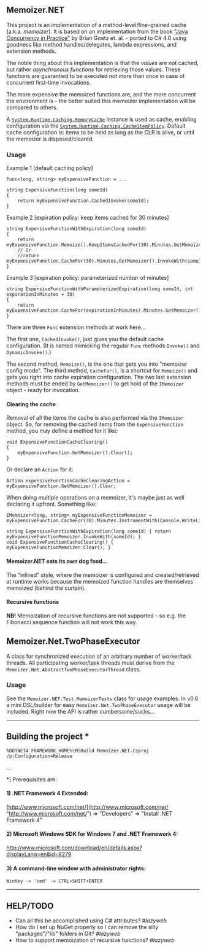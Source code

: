 ## Memoizer.NET
This project is an implementation of a method-level/fine-grained cache (a.k.a. _memoizer_). It is based on an implementation from the book ["Java Concurrency in Practice"](http://jcip.net "http://jcip.net") by Brian Goetz et. al. - ported to C# 4.0 using goodness like method handles/delegates, lambda expressions, and extension methods.

The noble thing about this implementation is that the _values_ are not cached, but rather _asynchronous functions_ for retrieving those values. These functions are guarantied to be executed not more than once in case of concurrent first-time invocations.

The more expensive the memoized functions are, and the more concurrent the environment is - the better suited this memoizer implementation will be compared to others.

A [`System.Runtime.Caching.MemoryCache`](http://msdn.microsoft.com/en-us/library/system.runtime.caching.memorycache.aspx "http://msdn.microsoft.com/en-us/library/system.runtime.caching.memorycache.aspx") instance is used as cache, enabling configuration via the [`System.Runtime.Caching.CacheItemPolicy`](http://msdn.microsoft.com/en-us/library/system.runtime.caching.cacheitempolicy.aspx "http://msdn.microsoft.com/en-us/library/system.runtime.caching.cacheitempolicy.aspx"). Default cache configuration is: items to be held as long as the CLR is alive, or until the memoizer is disposed/cleared. 

### Usage

Example 1 [default caching policy]

	Func<long, string> myExpensiveFunction = ...

	string ExpensiveFunction(long someId)
    {
        return myExpensiveFunction.CachedInvoke(someId);
    }

Example 2 [expiration policy: keep items cached for 30 minutes]

	string ExpensiveFunctionWithExpiration(long someId)
	{
        return myExpensiveFunction.Memoize().KeepItemsCachedFor(30).Minutes.GetMemoizer().InvokeWith(someId);
		// Or
		//return myExpensiveFunction.CacheFor(30).Minutes.GetMemoizer().InvokeWith(someId);
    }

Example 3 [expiration policy: parameterized number of minutes]

    string ExpensiveFunctionWithParameterizedExpiration(long someId, int expirationInMinutes = 30)
    {
        return myExpensiveFunction.CacheFor(expirationInMinutes).Minutes.GetMemoizer().InvokeWith(someId);
    }

There are three `Func` extension methods at work here...

The first one, `CachedInvoke()`, just gives you the default cache configuration. (It is named mimicking the regular `Func` methods `Invoke()` and `DynamicInvoke()`.)

The second method, `Memoize()`, is the one that gets you into "memoizer config mode". The third method, `CacheFor()`, is a shortcut for `Memoize()` and gets you right into cache expiration configuration. The two last extension methods must be ended by `GetMemoizer()` to get hold of the `IMemoizer` object - ready for invocation.

#### Clearing the cache

Removal of all the items the cache is also performed via the `IMemoizer` object. So, for removing the cached items from the `ExpensiveFunction` method, you may define a method for it like:

	void ExpensiveFunctionCacheClearing()
	{
		myExpensiveFunction.GetMemoizer().Clear();
	}

Or declare an `Action` for it:

	Action expensiveFunctionCacheClearingAction = myExpensiveFunction.GetMemoizer().Clear;

When doing multiple operations on a memoizer, it's maybe just as well declaring it upfront. Something like:

	IMemoizer<long, string> myExpensiveFunctionMemoizer = myExpensiveFunction.CacheFor(30).Minutes.InstrumentWith(Console.WriteLine).GetMemoizer();
	
	string ExpensiveFunctionWithExpiration(long someId)	{ return myExpensiveFunctionMemoizer.InvokeWith(someId); }
 	void ExpensiveFunctionCacheClearing() { myExpensiveFunctionMemoizer.Clear(); }

#### Memoizer.NET eats its own dog food...

The "inlined" style, where the memoizer is configured and created/retrieved at runtime works because the memoized function handles are themselves memoized (behind the curtain).

#### Recursive functions

__NB!__ Memoization of recursive functions are not supported - so e.g. the Fibonacci sequence function will not work this way.

## Memoizer.Net.TwoPhaseExecutor

A class for synchronized execution of an arbitrary number of worker/task threads. All participating worker/task threads must derive from the `Memoizer.Net.AbstractTwoPhaseExecutorThread` class.

### Usage
See the `Memoizer.NET.Test.MemoizerTests` class for usage examples. In v0.6 a mini DSL/builder for easy `Memoizer.Net.TwoPhaseExecutor` usage will be included. Right now the API is rather cumbersome/sucks...

---  

## Building the project *
    %DOTNET4_FRAMEWORK_HOME%\MSBuild Memoizer.NET.csproj /p:Configuration=Release

...

*) Prerequisites are:

#### 1) .NET Framework 4 Extended:
[http://www.microsoft.com/net/](http://www.microsoft.com/net/ "http://www.microsoft.com/net/")
=> "Developers" => "Install .NET Framework 4"

#### 2) Microsoft Windows SDK for Windows 7 and .NET Framework 4:
[http://www.microsoft.com/download/en/details.aspx?displayLang=en&id=8279
](http://www.microsoft.com/download/en/details.aspx?displayLang=en&id=8279
 "http://www.microsoft.com/download/en/details.aspx?displayLang=en&id=8279
")

#### 3) A command-line window with administrator rights:
    WinKey -> 'cmd' -> CTRL+SHIFT+ENTER

---

## HELP/TODO

- Can all this be accomplished using C# attributes? _#lazyweb_
- How do I set up NuGet properly so I can remove the silly "packages"/"lib" folders in Git? _#lazyweb_
- How to support memoization of recursive functions? _#lazyweb_
